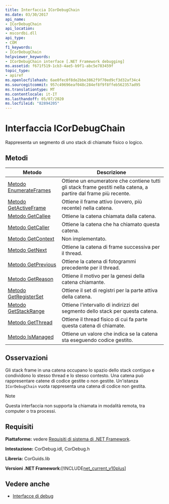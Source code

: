 ```yaml
---
title: Interfaccia ICorDebugChain
ms.date: 03/30/2017
api_name:
- ICorDebugChain
api_location:
- mscordbi.dll
api_type:
- COM
f1_keywords:
- ICorDebugChain
helpviewer_keywords:
- ICorDebugChain interface [.NET Framework debugging]
ms.assetid: f671f519-1cb3-4ae5-b9f1-abc5e783459f
topic_type:
- apiref
ms.openlocfilehash: 6ae0fec0f8de2bbe3862f9f70ed9cf3d32af34c4
ms.sourcegitcommit: 957c49696eaf048c284ef8f9f8ffeb562357ad95
ms.translationtype: MT
ms.contentlocale: it-IT
ms.lasthandoff: 05/07/2020
ms.locfileid: "82894205"
---
```

# <a name="icordebugchain-interface"></a>Interfaccia ICorDebugChain

Rappresenta un segmento di uno stack di chiamate fisico o logico.  
  
## <a name="methods"></a>Metodi  
  
|Metodo|Descrizione|  
|------------|-----------------|  
|[Metodo EnumerateFrames](icordebugchain-enumerateframes-method.md)|Ottiene un enumeratore che contiene tutti gli stack frame gestiti nella catena, a partire dal frame più recente.|  
|[Metodo GetActiveFrame](icordebugchain-getactiveframe-method.md)|Ottiene il frame attivo (ovvero, più recente) nella catena.|  
|[Metodo GetCallee](icordebugchain-getcallee-method.md)|Ottiene la catena chiamata dalla catena.|  
|[Metodo GetCaller](icordebugchain-getcaller-method.md)|Ottiene la catena che ha chiamato questa catena.|  
|[Metodo GetContext](icordebugchain-getcontext-method.md)|Non implementato.|  
|[Metodo GetNext](icordebugchain-getnext-method.md)|Ottiene la catena di frame successiva per il thread.|  
|[Metodo GetPrevious](icordebugchain-getprevious-method.md)|Ottiene la catena di fotogrammi precedente per il thread.|  
|[Metodo GetReason](icordebugchain-getreason-method.md)|Ottiene il motivo per la genesi della catena chiamante.|  
|[Metodo GetRegisterSet](icordebugchain-getregisterset-method.md)|Ottiene il set di registri per la parte attiva della catena.|  
|[Metodo GetStackRange](icordebugchain-getstackrange-method.md)|Ottiene l'intervallo di indirizzi del segmento dello stack per questa catena.|  
|[Metodo GetThread](icordebugchain-getthread-method.md)|Ottiene il thread fisico di cui fa parte questa catena di chiamate.|  
|[Metodo IsManaged](icordebugchain-ismanaged-method.md)|Ottiene un valore che indica se la catena sta eseguendo codice gestito.|  
  
## <a name="remarks"></a>Osservazioni  
 Gli stack frame in una catena occupano lo spazio dello stack contiguo e condividono lo stesso thread e lo stesso contesto. Una catena può rappresentare catene di codice gestite o non gestite. Un'istanza `ICorDebugChain` vuota rappresenta una catena di codice non gestita.  
  
> [!NOTE]
> Questa interfaccia non supporta la chiamata in modalità remota, tra computer o tra processi.  
  
## <a name="requirements"></a>Requisiti  
 **Piattaforme:** vedere [Requisiti di sistema di .NET Framework](../../get-started/system-requirements.md).  
  
 **Intestazione:** CorDebug.idl, CorDebug.h  
  
 **Libreria:** CorGuids.lib  
  
 **Versioni .NET Framework:**[!INCLUDE[net_current_v10plus](../../../../includes/net-current-v10plus-md.md)]  
  
## <a name="see-also"></a>Vedere anche

- [Interfacce di debug](debugging-interfaces.md)
